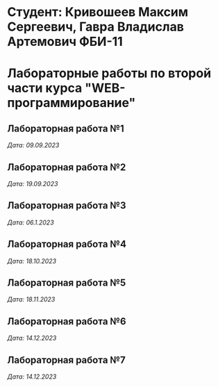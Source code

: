 # Студент: Кривошеев Максим Сергеевич, Гавра Владислав Артемович ФБИ-11

# Лабораторные работы по второй части курса "WEB-программирование"

## Лабораторная работа №1

*Дата: 09.09.2023*

## Лабораторная работа №2

*Дата: 19.09.2023*

## Лабораторная работа №3

*Дата: 06.1.2023*

## Лабораторная работа №4

*Дата: 18.10.2023*

## Лабораторная работа №5
*Дата: 18.11.2023*
## Лабораторная работа №6
*Дата: 14.12.2023*
## Лабораторная работа №7

*Дата: 14.12.2023*